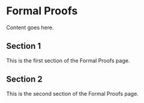 # Formal Proofs

Content goes here.

## Section 1

This is the first section of the Formal Proofs page.

## Section 2

This is the second section of the Formal Proofs page.

